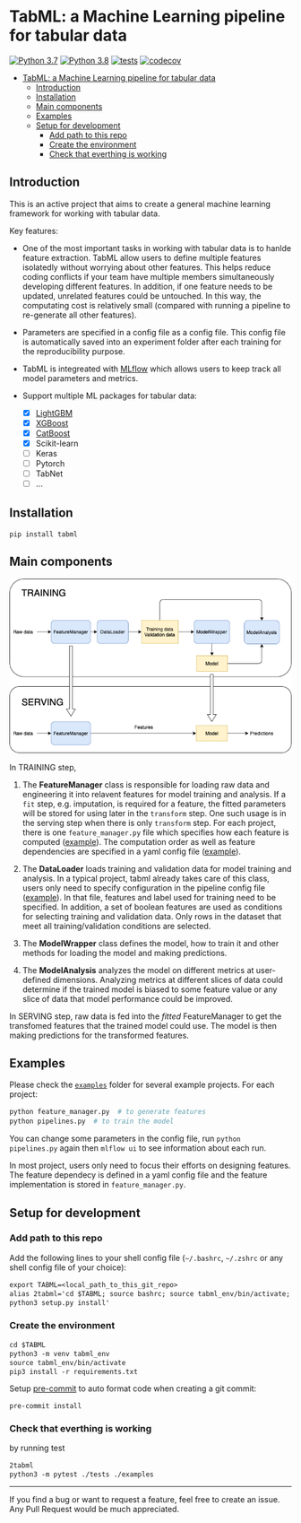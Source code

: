 # TabML: a Machine Learning pipeline for tabular data

[![Python 3.7](https://img.shields.io/badge/python-3.7-blue.svg)](https://www.python.org/downloads/release/python-370/)
[![Python 3.8](https://img.shields.io/badge/python-3.8-blue.svg)](https://www.python.org/downloads/release/python-380/)
[![tests](https://github.com/tiepvupsu/tabml/actions/workflows/python-package.yml/badge.svg)](https://github.com/tiepvupsu/tabml/actions/workflows/python-package.yml)
[![codecov](https://codecov.io/gh/tiepvupsu/tabml/branch/master/graph/badge.svg?token=4JLG0YYUZU)](https://codecov.io/gh/tiepvupsu/tabml)

- [TabML: a Machine Learning pipeline for tabular data](#tabml-a-machine-learning-pipeline-for-tabular-data)
  - [Introduction](#introduction)
  - [Installation](#installation)
  - [Main components](#main-components)
  - [Examples](#examples)
  - [Setup for development](#setup-for-development)
    - [Add path to this repo](#add-path-to-this-repo)
    - [Create the environment](#create-the-environment)
    - [Check that everthing is working](#check-that-everthing-is-working)

## Introduction

This is an active project that aims to create a general machine learning framework for working with tabular data.

Key features:

- One of the most important tasks in working with tabular data is to hanlde feature extraction. TabML allow users to define multiple features isolatedly without worrying about other features. This helps reduce coding conflicts if your team have multiple members simultaneously developing different features. In addition, if one feature needs to be updated, unrelated features could be untouched. In this way, the computating cost is relatively small (compared with running a pipeline to re-generate all other features).

- Parameters are specified in a config file as a config file. This config file is automatically saved into an experiment folder after each training for the reproducibility purpose.

- TabML is integreated with [MLflow](https://mlflow.org/) which allows users to keep track all model parameters and metrics.

- Support multiple ML packages for tabular data:
  - [x] [LightGBM](https://lightgbm.readthedocs.io/en/latest/)
  - [x] [XGBoost](https://xgboost.readthedocs.io/en/latest/)
  - [x] [CatBoost](https://catboost.ai/)
  - [x] Scikit-learn
  - [ ] Keras
  - [ ] Pytorch
  - [ ] TabNet
  - [ ] ...

## Installation

```shell
pip install tabml
```

## Main components

![components](flow.png)

In TRAINING step,

1. The **FeatureManager** class is responsible for loading raw data and engineering it into relavent features for model training and analysis. If a `fit` step, e.g. imputation, is required for a feature, the fitted parameters will be stored for using later in the `transform` step. One such usage is in the serving step when there is only `transform` step. For each project, there is one `feature_manager.py` file which specifies how each feature is computed ([example](https://github.com/tiepvupsu/tabml/blob/master/examples/titanic/feature_manager.py)). The computation order as well as feature dependencies are specified in a yaml config file ([example](https://github.com/tiepvupsu/tabml/blob/master/examples/titanic/configs/feature_config.yaml)).

2. The **DataLoader** loads training and validation data for model training and analysis. In a typical project, tabml already takes care of this class, users only need to specify configuration in the pipeline config file ([example](https://github.com/tiepvupsu/tabml/blob/95da6aa7f8947329487ff70f189ce213469ebbf1/examples/titanic/configs/lgbm_config.yaml#L2-L19)). In that file, features and label used for training need to be specified. In addition, a set of boolean features are used as conditions for selecting training and validation data. Only rows in the dataset that meet all training/validation conditions are selected.

3. The **ModelWrapper** class defines the model, how to train it and other methods for loading the model and making predictions.

4. The **ModelAnalysis** analyzes the model on different metrics at user-defined dimensions. Analyzing metrics at different slices of data could determine if the trained model is biased to some feature value or any slice of data that model performance could be improved.

In SERVING step, raw data is fed into the *fitted* FeatureManager to get the transfomed features that the trained model could use. The model is then making predictions for the transformed features.

## Examples

Please check the [`examples`](https://github.com/tiepvupsu/tabml/tree/master/examples) folder for several example projects. For each project:

```bash
python feature_manager.py  # to generate features
python pipelines.py  # to train the model
```

You can change some parameters in the config file, run `python pipelines.py` again then `mlflow ui` to see information about each run.

In most project, users only need to focus their efforts on designing features. The feature dependecy is defined in a yaml config file and the feature implementation is stored in `feature_manager.py`.

## Setup for development

### Add path to this repo

Add the following lines to your shell config file (`~/.bashrc`, `~/.zshrc` or any shell config file of
your choice):

```shell
export TABML=<local_path_to_this_git_repo>
alias 2tabml='cd $TABML; source bashrc; source tabml_env/bin/activate; python3 setup.py install'
```

### Create the environment

```shell
cd $TABML
python3 -m venv tabml_env
source tabml_env/bin/activate
pip3 install -r requirements.txt
```

Setup [pre-commit](https://pre-commit.com/) to auto format code when creating a git
commit:

```shell
pre-commit install
```

### Check that everthing is working

by running test

```shell
2tabml
python3 -m pytest ./tests ./examples
```

---

If you find a bug or want to request a feature, feel free to create an issue. Any Pull Request would be much appreciated.
